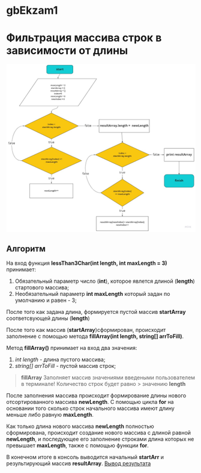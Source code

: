 # gbEkzam1
# **Фильтрация массива строк в зависимости от длины**
![sd](https://github.com/SivolonskySergey/gbEkzam1/blob/main/%D0%B1%D0%BB%D0%BE%D0%BA%20%D1%81%D1%85%D0%B5%D0%BC%D0%B0.jpg)
## Алгоритм

На вход функция **lessThan3Char(int length, int maxLength = 3)** принимает:

1. Обязательный параметр число (**int**), которое явлется длиной (**length**) стартового массива;
2. Необязательный параметр **int maxLength** который задан по умолчанию и равен - 3;

После того как задана длина, формируется пустой массив **startArray** соответсвующей длины (**length**)

После того как массив (**startArray**)сформирован, происходит заполнение с помощью метода **fillArray(int length, string[] arrToFill)**.

Метод **fillArray()** принимает на вход два значения:

1. *int length* - длина пустого массива;
2. *string[] arrToFill* - пустой массив строк;

> **fillArray** Заполняет массив значениями введеными пользователем в терминале! Количество строк будет равно >  значению **length**

После заполнения массива происходит формирование длины нового отсортированного массива **newLength**. С помощью цикла **for** на основании того сколько строк начального массива имеют длину меньше либо равную **maxLength**.

Как только длина нового массива **newLength** полностью сформирована, происходит создание нового массива с длиной равной **newLength**, и последующее его заполнение строками длина которых не превышает **maxLength**, также с помощью функции **for**.

В конечном итоге в консоль выводится начальный **startArr** и результирующий массив **resultArray**.
[Вывод результата](https://github.com/SivolonskySergey/gbEkzam1/blob/main/pictures/Screenshot_2022-11-14_23-56-58.png)





